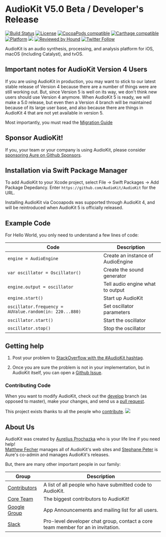 AudioKit V5.0 Beta / Developer's Release
===

[![Build Status](https://github.com/AudioKit/AudioKit/workflows/CI/badge.svg)](https://github.com/AudioKit/AudioKit/actions?query=workflow%3ACI)
[![License](https://img.shields.io/cocoapods/l/AudioKit.svg?style=flat)](https://github.com/AudioKit/AudioKit/blob/master/LICENSE)
[![CocoaPods compatible](https://img.shields.io/cocoapods/v/AudioKit.svg?style=flat)](https://cocoapods.org/pods/AudioKit)
[![Carthage compatible](https://img.shields.io/badge/Carthage-compatible-4BC51D.svg?style=flat)](https://github.com/Carthage/Carthage)
[![Platform](https://img.shields.io/cocoapods/p/AudioKit.svg?style=flat)](http://cocoadocs.org/docsets/AudioKit)
<img src="https://img.shields.io/badge/in-swift5.0-orange.svg">
[![Reviewed by Hound](https://img.shields.io/badge/Reviewed_by-Hound-8E64B0.svg)](https://houndci.com)
[![Twitter Follow](https://img.shields.io/twitter/follow/AudioKitMan.svg?style=social)](http://twitter.com/AudioKitMan)

AudioKit is an audio synthesis, processing, and analysis platform for iOS, macOS (including Catalyst), and tvOS. 

## Important notes for AudioKit Version 4 Users

If you are using AudioKit in production, you may want to stick to our latest stable release of Version 4 because there are a number of things were are still working out. 
But, since Version 5 is well on its way, we don't think new users should use Version 4 anymore. When AudioKit 5 is ready, we will make a 5.0 release, but even then
a Version 4 branch will be maintained because of its large user base, and also because there are things in AudioKit 4 that are not yet available in version 5.

Most importantly, you must read the [Migration Guide](docs/MigrationGuide.md)

## Sponsor AudioKit!

If you, your team or your company is using AudioKit, please consider [sponsoring Aure on Github Sponsors](http://github.com/sponsors/aure).

## Installation via Swift Package Manager

To add AudioKit to your Xcode project, select File -> Swift Packages -> Add Package Depedancy. Enter `https://github.com/AudioKit/AudioKit` for the URL.

Installing AudioKit via Cocoapods was supported through AudioKit 4, and will be reintroduced when AudioKit 5 is officially released.

## Example Code

For Hello World, you only need to understand a few lines of code:

| Code                                                   | Description                       |
| ------------------------------------------------------ | --------------------------------- |
| `engine = AudioEngine`                                 | Create an instance of AudioEngine |
| `var oscillator = Oscillator()`                        | Create the sound generator        |
| `engine.output = oscillator`                           | Tell audio engine what to output  |
| `engine.start()`                                       | Start up AudioKit                 |
| `oscillator.frequency = AUValue.random(in: 220...880)` | Set oscillator parameters         |
| `oscillator.start()`                                   | Start the oscillator              |
| `oscillator.stop()`                                    | Stop the oscillator               |

## Getting help

1. Post your problem to [StackOverflow with the #AudioKit hashtag](https://stackoverflow.com/questions/tagged/audiokit).

2. Once you are sure the problem is not in your implementation, but in AudioKit itself, you can open a [Github Issue](https://github.com/audiokit/AudioKit/issues).

### Contributing Code

When you want to modify AudioKit, check out the [develop](https://github.com/audiokit/AudioKit/tree/develop) branch (as opposed to master), make your changes, and send us a [pull request](https://github.com/audiokit/AudioKit/pulls).

This project exists thanks to all the people who [contribute](CONTRIBUTING.md).
<a href="https://github.com/AudioKit/AudioKit/graphs/contributors"><img src="https://opencollective.com/AudioKit/contributors.svg?width=890&button=false" /></a>

## About Us

AudioKit was created by 
[Aurelius Prochazka](https://github.com/aure) who is your life line if you need help!  
[Matthew Fecher](https://github.com/analogcode) manages all of AudioKit's web sites and 
[Stephane Peter](https://github.com/megastep) is Aure's co-admin and manages AudioKit's releases.

But, there are many other important people in our family:

| Group                                                                    | Description                                                                      |
| ------------------------------------------------------------------------ | -------------------------------------------------------------------------------- |
| [Contributors](https://github.com/AudioKit/AudioKit/graphs/contributors) | A list of all people who have submitted code to AudioKit.                        |
| [Core Team](https://github.com/orgs/AudioKit/people)                     | The biggest contributors to AudioKit!                                            |
| [Google Group](https://groups.google.com/forum/#!forum/audiokit)         | App Announcements and mailing list for all users.                                |
| [Slack](https://audiokit.slack.com)                                      | Pro-level developer chat group, contact a core team member for an in invitation. |




